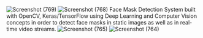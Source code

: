 ![Screenshot (769)](https://github.com/user-attachments/assets/32e7b319-3b4d-4df4-a2e0-2d74299f4eee)
![Screenshot (768)](https://github.com/user-attachments/assets/6beae781-09e4-4492-80f7-4089cfa3a2d7)
Face Mask Detection System built with OpenCV, Keras/TensorFlow using Deep Learning and Computer Vision concepts in order to detect face masks in static images as well as in real-time video streams.
![Screenshot (765)](https://github.com/user-attachments/assets/c5603bfc-c43d-473e-9725-d360087299cc)
![Screenshot (764)](https://github.com/user-attachments/assets/f2f6c337-9039-4eb4-b872-5fc4056f14fb)
